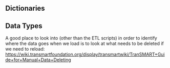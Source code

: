 ## Dictionaries

## Data Types

A good place to look into (other than the ETL scripts) in order to identify where the data goes when we load is to look at what needs to be deleted if we need to reload: https://wiki.transmartfoundation.org/display/transmartwiki/TranSMART+Guide+for+Manual+Data+Deleting

